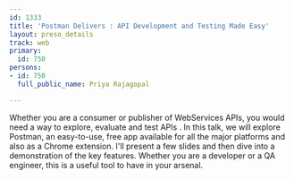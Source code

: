 ```yaml
---
id: 1333
title: 'Postman Delivers : API Development and Testing Made Easy'
layout: preso_details
track: web
primary:
  id: 750
persons:
- id: 750
  full_public_name: Priya Rajagopal

---
```

Whether you are a consumer or publisher of WebServices APIs, you would need a way to explore, evaluate and test APIs . In this talk, we will explore Postman, an easy-to-use, free app available for all the major platforms and also as a Chrome extension. I'll present a few slides and  then dive into a demonstration of the key features. 
Whether you are a developer or a QA engineer, this is a useful tool to have in your arsenal.